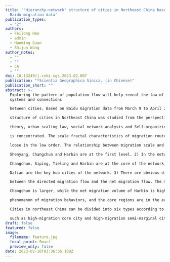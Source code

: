```yaml
---
title: '"Hierarchy-network" structure of cities in Northeast China based on
  Baidu migration data'
publication_types:
  - "2"
authors:
  - Feilong Hao
  - admin
  - Haoming Guan
  - Shijun Wang
author_notes:
  - ""
  - ""
  - CA
  - ""
doi: 10.13249/j.cnki.sgs.2023.02.007
publication: "*Scientia Geographica Sinica. (in Chinese)"
publication_short: ""
abstract: >-
  Exploring the pattern of population flow will help reveal the law of urban
  systems and connections

  between cities. Based on Baidu migration data from March 9 to April 28, 2021, the “ hierarchical-network”

  structure of cities in Northeast China was studied from the perspective of population migration by using fractal

  theory, urban scaling law, social network analysis and Self-organizing maps method. The results are as follows: 1) The primacy ratio of urban system based on migration scale is low, and the distribution of high-order cities

  is concentrated. The scale fractal characteristics of migration routes are concentrated in the high-order and

  loose in the low order. The relationship between migration scale and urban population is super linear, and

  Shenyang, Changchun and Harbin are at the first level. 2) In the network based on migration scale, Shenyang,

  Changchun, Siping, Tieling and Harbin are at the core of the network, while Harbin, Shenyang, Changchun and

  Dalian are the key hub cities of the network. 3) There are obvious differences in the structure of the network

  between the directed migration flow and the net migration flow. The migration scale of Shenyang and

  Changchun is larger, while the net migration volume of Harbin is higher. 4) There is a spatial agglomeration

  phenomenon of migration behaviors, and the core regions are in the east, central and southern regions. The migration behaviors within the region are mainly intra-provincial migration, which can be divided into four subgroups according to migration preferences. 5) The internal connection of the Harbin-Changchun metropolitan area is weak, and the Central-and-Southern Liaoning Area has shown a trend of agglomeration development. 6)

  Cities in northeast China can be divided into six types according to their migration scale and network location,

  such as high-migration core city and high-migration semi-marginal city, which can better reveal the inner characteristics of cities than a single scale hierarchy division.
draft: false
featured: false
image:
  filename: feature.jpg
  focal_point: Smart
  preview_only: false
date: 2023-02-10T03:36:36.188Z
---
```

